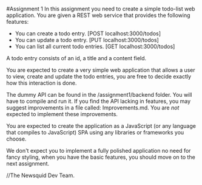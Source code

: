 #Assignment 1
In this assignment you need to create a simple todo-list web application.
You are given a REST web service that provides the following features:

- You can create a todo entry. [POST localhost:3000/todos]
- You can update a todo entry. [PUT localhost:3000/todos]
- You can list all current todo entries. [GET localhost:3000/todos]

A todo entry consists of an id, a title and a content field.

You are expected to create a very simple web application that allows a user to
view, create and update the todo entries, you are free to decide exactly how
this interaction is done.

The dummy API can be found in the /assignment1/backend folder. You will have to compile
and run it.
If you find the API lacking in features, you may suggest improvements in a file
called: Improvements.md. You are *not* expected to implement these improvements.

You are expected to create the application as a JavaScript (or any language
that compiles to JavaScript) SPA using any libraries or frameworks you choose.

We don't expect you to implement a fully polished application no need for fancy
styling, when you have the basic features, you should move on to the next assignment.

//The Newsquid Dev Team.
